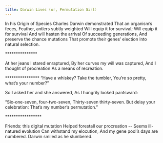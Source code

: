 ```yaml
---
title: Darwin Lives (or, Permutation Girl)
---
```

In his Origin of Species
Charles Darwin demonstrated
That an organism’s feces,
Feather, antlers subtly weighted
Will equip it for survival;
Will equip it for survival
And will hasten the arrival
Of succeeding generations,
And preserve the chance mutations
That promote their genes’ election
Into natural selection.

\*\*\*\*\*\*\*\*\*\*\*\*\*\*\*

At her jeans I stared enraptured,
By her curves my will was captured,
And I thought of procreation
As a means of recreation.

\*\*\*\*\*\*\*\*\*\*\*\*\*\*\*\*
“Have a whiskey? Take the tumbler,
You’re so pretty, what’s your number?”

So I asked her and she answered,
As I hungrily looked pantsward:

“Six-one-seven, four-two-seven,
Thirty-seven thirty-seven.
But delay your celebration:
That’s my number’s permutation.”

\*\*\*\*\*\*\*\*\*\*\*\*\*\*\*\*\* 

Friends: this digital mutation
Helped forestall our procreation --
Seems ill-natured evolution
Can withstand my elocution,
And my gene pool’s days are numbered.
Darwin smiled as he slumbered.
